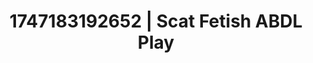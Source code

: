 ---
categories:
- Erotic archetypes
- Emotion-driven NSFW
- Double penetration
- Hand over mouth play
- Non-binary beauty
image: /assets/images/1747183192652.jpg
layout: post
seo:
  description: Featured content with exclusive Scat Fetish, ABDL Play. HD images available.
  keywords: Scat Fetish, ABDL Play
  og_image: /assets/images/1747183192652.jpg
  schema_type: VisualArtwork
tags:
- ABDL Play
- Scat Fetish
- '#1747183192652'
title: 1747183192652 | Scat Fetish ABDL Play
---